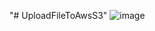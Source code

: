 "# UploadFileToAwsS3" 
![image](https://user-images.githubusercontent.com/80490008/113366749-1da10980-9328-11eb-985f-d8247f9f9175.png)
